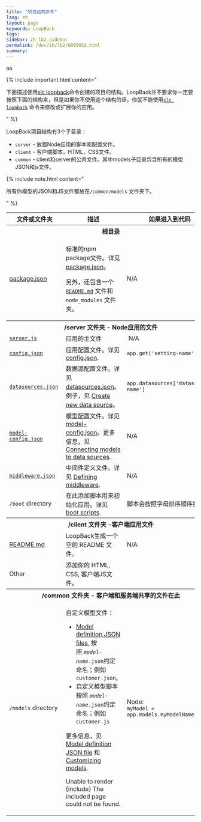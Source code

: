 ```yaml
---
title: "项目结构参考"
lang: zh
layout: page
keywords: LoopBack
tags:
sidebar: zh_lb2_sidebar
permalink: /doc/zh/lb2/6095052.html
summary:
---
```


aa

{% include important.html content="

下面描述使用[slc loopback](https://docs.strongloop.com/display/LB/Command-line+reference)命令创建的项目的结构。LoopBack并不要求你一定要按照下面的结构来，但是如果你不使用这个结构的话，你就不能使用[`slc loopback`](https://docs.strongloop.com/display/LB/Command-line+reference) 命令来修改或扩展你的应用。

" %}

LoopBack项目结构有3个子目录：

*   `server` - 放置Node应用的脚本和配置文件。
*   `client` - 客户端脚本，HTML，CSS文件。
*   `common` - client和server的公共文件。其中models子目录包含所有的模型JSON和js文件。

{% include note.html content="

所有你模型的JSON和JS文件都放在`/common/models` 文件夹下。

" %}

<table>
  <tbody>
    <tr>
      <th>文件或文件夹</th>
      <th>描述</th>
      <th>如果进入到代码</th>
    </tr>
    <tr>
      <th colspan="3">根目录</th>
    </tr>
    <tr>
      <td><a href="/doc/{{page.lang}}/lb2/package.json.html">package.json</a></td>
      <td>
        <p>标准的npm package文件。详见<a href="/doc/{{page.lang}}/lb2/package.json.html">package.json</a>。</p>
        <p>另外，还包含一个<code><a href="http://README.md" class="external-link" rel="nofollow">README.md</a></code>&nbsp;文件和<code>node_modules</code>&nbsp;文件夹。</p>
      </td>
      <td>N/A</td>
    </tr>
    <tr>
      <th colspan="3">/server 文件夹 - Node应用的文件</th>
    </tr>
    <tr>
      <td><code><a href="/doc/{{page.lang}}/lb2/server.js.html">server.js</a></code></td>
      <td>应用的主文件</td>
      <td>&nbsp;N/A</td>
    </tr>
    <tr>
      <td><code><a href="/doc/{{page.lang}}/lb2/config.json.html">config.json</a></code></td>
      <td>应用配置文件。详见 <a href="/doc/{{page.lang}}/lb2/config.json.html">config.json</a>.</td>
      <td><code>app.get('setting-name')</code></td>
    </tr>
    <tr>
      <td><code><a href="/doc/{{page.lang}}/lb2/datasources.json.html">datasources.json</a></code>&nbsp;</td>
      <td>数据源配置文件。详见 <a href="/doc/{{page.lang}}/lb2/datasources.json.html">datasources.json</a>。例子，见 <a href="/doc/{{page.lang}}/lb2/Create-new-data-source.html">Create new data source</a>。</td>
      <td><code>app.datasources['datasource-name']</code></td>
    </tr>
    <tr>
      <td><code><a href="/doc/{{page.lang}}/lb2/model-config.json.html">model-config.json</a></code></td>
      <td>模型配置文件。详见 <a href="/doc/{{page.lang}}/lb2/model-config.json.html">model-config.json</a>。更多信息，见<a href="/doc/{{page.lang}}/lb2/Connecting-models-to-data-sources.html">Connecting models to data sources</a>.</td>
      <td>N/A</td>
    </tr>
    <tr>
      <td><code><a href="/doc/{{page.lang}}/lb2/middleware.json.html">middleware.json</a></code></td>
      <td>中间件定义文件。详见 <a href="/doc/{{page.lang}}/lb2/Defining-middleware.html">Defining middleware</a>.</td>
      <td>N/A</td>
    </tr>
    <tr>
      <td><code>/boot</code> directory</td>
      <td>在此添加脚本用来初始化应用。详见 <a href="https://docs.strongloop.com/display/LB/Defining+boot+scripts">boot scripts</a>.</td>
      <td>脚本会按照字母排序顺序执行。</td>
    </tr>
    <tr>
      <th colspan="3"><strong><strong>/client 文件夹 -客户端应用文件</strong></strong>
      </th>
    </tr>
    <tr>
      <td><a href="http://README.md" class="external-link" rel="nofollow">README.md</a></td>
      <td>LoopBack生成一个空的 README 文件。</td>
      <td>N/A</td>
    </tr>
    <tr>
      <td>Other</td>
      <td>添加你的 HTML, CSS, 客户端JS文件。</td>
      <td>&nbsp;</td>
    </tr>
    <tr>
      <th colspan="3">/common 文件夹 - 客户端和服务端共享的文件在此</th>
    </tr>
    <tr>
      <td><code>/models</code> directory</td>
      <td>
        <p>自定义模型文件：</p>
        <ul>
          <li><a href="/doc/{{page.lang}}/lb2/Model-definition-JSON-file.html">Model definition JSON files</a>, 按照<span>&nbsp;</span><code><em>model-name</em>.json</code>约定命名；例如<code>customer.json。</code></li>
          <li>自定义模型脚本<span>按照</span><span>&nbsp;</span><code><em>model-name</em>.json</code><span>约定命名；例如</span><code>customer.js</code></li>
        </ul>
        <p>更多信息，见 <a href="/doc/{{page.lang}}/lb2/Model-definition-JSON-file.html">Model definition JSON file</a> 和 <a href="/doc/{{page.lang}}/lb2/Customizing-models.html">Customizing models</a>.</p>
        <p></p>
        <div class="error"><span class="error">Unable to render {include}</span> The included page could not be found.</div>
        <p></p>
      </td>
      <td>
        <p>Node:<br><code>myModel = app.models.myModelName</code></p>
      </td>
    </tr>
  </tbody>
</table>
